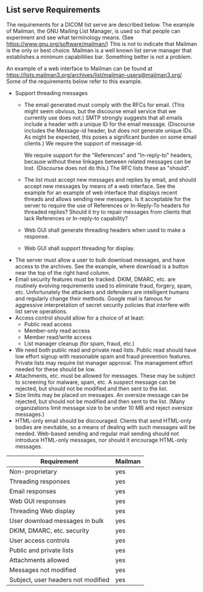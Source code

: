 ## List serve Requirements

The requirements for a DICOM list serve are described below.  The example of Mailman, the GNU Mailing List Manager, is used so that people can experiment and see what terminology means. (See https://www.gnu.org/software/mailman/)  This is not to indicate that Mailman is the only or best choice.  Mailman is a well known list serve manager that establishes a minimum capabilities bar.  Something better is not a problem.

An example of a web interface to Mailman can be found at https://lists.mailman3.org/archives/list/mailman-users@mailman3.org/  Some of the requirements below refer to this example.

- Support threading messages
  - The email generated must comply with the RFCs for email.  (This might seem obvious, but the discourse email service that we currently use does not.)  SMTP strongly suggests that all emails include a header with a unique ID for the email message.  (Discourse includes the Message-id header, but does not generate unique IDs.  As might be expected, this poses a significant burden on some email clients.)  We require the support of message-id.

    We require support for the "References" and "In-reply-to" headers, because without these linkages between related messages can be lost.  (Discourse does not do this.)  The RFC lists these as "should".
  - The list must accept new messages and replies by email, and should accept new messages by means of a web interface.  See the example for an example of web interface that displays recent threads and allows sending new messages.  Is it acceptable for the server to require the use of References or In-Reply-To headers for threaded replies?  Should it try to repair messages from clients that lack References or In-reply-to capability?
  - Web GUI shall generate threading headers when used to make a response.
  - Web GUI shall support threading for display.
- The server must allow a user to bulk download messages, and have access to the archives.  See the example, where download is a button near the top of the right hand column.
- Email security features must be tracked.  DKIM, DMARC, etc. are routinely evolving requirements used to eliminate fraud, forgery, spam, etc.  Unfortunately the attackers and defenders are intelligent humans and regularly change their methods.  Google mail is famous for aggressive interpretation of secret security policies that interfere with list serve operations.
- Access control should allow for a choice of at least:
    - Public read access
    - Member-only read access 
    - Member read/write access
    - List manager cleanup (for spam, fraud, etc.)
- We need both public read and private read lists.  Public read should have low effort signup with reasonable spam and fraud prevention features.  Private lists may require list manager approval.  The management effort needed for these should be low.
- Attachments, etc. must be allowed for messages.  These may be subject to screening for malware, spam, etc.  A suspect message can be rejected, but should not be modified and then sent to the list.
- Size limits may be placed on messages.  An oversize message can be rejected, but should not be modified and then sent to the list.  (Many organizations limit message size to be under 10 MB and reject oversize messages.)
- HTML-only email should be discouraged.  Clients that send HTML-only bodies are inevitable, so a means of dealing with such messages will be needed.  Web-based sending and regular mail sending should not introduce HTML-only messages, nor should it encourage HTML-only messages.

| Requirement | Mailman | 
|-------------|-------|
| Non-proprietary | yes |
| Threading responses | yes |
| Email responses | yes |
| Web GUI responses | yes |
| Threading Web display | yes |
| User download messages in bulk | yes |
| DKIM, DMARC, etc. security | yes |
| User access controls | yes |
| Public and private lists | yes |
| Attachments allowed | yes |
| Messages not modified | yes |
| Subject, user headers not modified | yes |